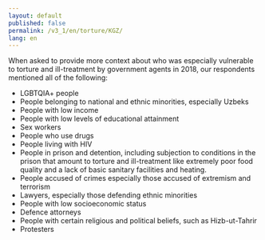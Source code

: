 ```yaml
---
layout: default
published: false
permalink: /v3_1/en/torture/KGZ/
lang: en
---
```


When asked to provide more context about who was especially vulnerable to torture and ill-treatment by government agents in 2018, our respondents mentioned all of the following:
-	LGBTQIA+ people
-	People belonging to national and ethnic minorities, especially Uzbeks
-	People with low income
-	People with low levels of educational attainment
-	Sex workers
-	People who use drugs
-	People living with HIV
-	People in prison and detention, including subjection to conditions in the prison that amount to torture and ill-treatment like extremely poor food quality and a lack of basic sanitary facilities and heating.
-	People accused of crimes especially those accused of extremism and terrorism
-	Lawyers, especially those defending ethnic minorities
-	People with low socioeconomic status
-	Defence attorneys
-	People with certain religious and political beliefs, such as Hizb-ut-Tahrir
-	Protesters

